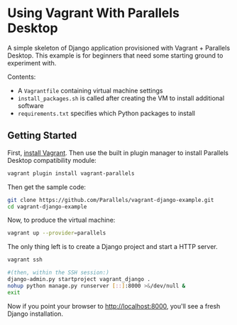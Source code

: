 # Using Vagrant With Parallels Desktop #

A simple skeleton of Django application provisioned with Vagrant + Parallels Desktop. This example is for beginners that need some starting ground to experiment with.

Contents:

* A ```Vagrantfile``` containing virtual machine settings
* ```install_packages.sh``` is called after creating the VM to install additional software
* ```requirements.txt``` specifies which Python packages to install


## Getting Started ##

First, [install Vagrant](http://www.vagrantup.com/downloads.html). Then use the built in plugin manager to install Parallels Desktop compatibility module:

```bash
vagrant plugin install vagrant-parallels
```

Then get the sample code: 

```bash
git clone https://github.com/Parallels/vagrant-django-example.git
cd vagrant-django-example
```

Now, to produce the virtual machine:

```bash
vagrant up --provider=parallels
```

The only thing left is to create a Django project and start a HTTP server.

```bash
vagrant ssh

#(then, within the SSH session:)
django-admin.py startproject vagrant_django .
nohup python manage.py runserver [::]:8000 >&/dev/null &
exit
```

Now if you point your browser to [http://localhost:8000](http://localhost:8000), you'll see a fresh Django installation.